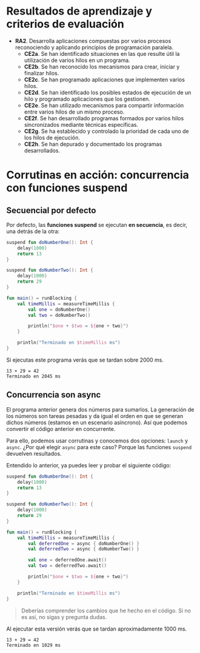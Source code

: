 # Resultados de aprendizaje y criterios de evaluación

- **RA2**. Desarrolla aplicaciones compuestas por varios procesos reconociendo y aplicando principios de programación paralela.
  - **CE2a**. Se han identificado situaciones en las que resulte útil la utilización de varios hilos en un programa.
  - **CE2b**. Se han reconocido los mecanismos para crear, iniciar y finalizar hilos.
  - **CE2c**. Se han programado aplicaciones que implementen varios hilos.
  - **CE2d**. Se han identificado los posibles estados de ejecución de un hilo y programado aplicaciones que los gestionen.
  - **CE2e**. Se han utilizado mecanismos para compartir información entre varios hilos de un mismo proceso.
  - **CE2f**. Se han desarrollado programas formados por varios hilos sincronizados mediante técnicas específicas.
  - **CE2g**. Se ha establecido y controlado la prioridad de cada uno de los hilos de ejecución.
  - **CE2h**. Se han depurado y documentado los programas desarrollados.

# Corrutinas en acción: concurrencia con funciones suspend

## Secuencial por defecto

Por defecto, las **funciones suspend** se ejecutan **en secuencia**, es decir, una detrás de la otra:

```kotlin
suspend fun doNumberOne(): Int {
    delay(1000)
    return 13
}

suspend fun doNumberTwo(): Int {
    delay(1000)
    return 29
}

fun main() = runBlocking {
    val timeMillis = measureTimeMillis {
        val one = doNumberOne()
        val two = doNumberTwo()

        println("$one + $two = ${one + two}")
    }

    println("Terminado en $timeMillis ms")
}
```

Si ejecutas este programa verás que se tardan sobre 2000 ms.

```shell
13 + 29 = 42
Terminado en 2045 ms
```

## Concurrencia son async

El programa anterior genera dos números para sumarlos. La generación de los números son tareas pesadas y da igual el orden en que se generan dichos números (estamos en un escenario asíncrono). Así que podemos convertir el código anterior en concurrente.

Para ello, podemos usar corrutinas y conocemos dos opciones: `launch` y `async`. ¿Por qué elegir `async` para este caso? Porque las funciones `suspend` devuelven resultados.

Entendido lo anterior, ya puedes leer y probar el siguiente código:

```kotlin
suspend fun doNumberOne(): Int {
    delay(1000)
    return 13
}

suspend fun doNumberTwo(): Int {
    delay(1000)
    return 29
}

fun main() = runBlocking {
    val timeMillis = measureTimeMillis {
        val deferredOne = async { doNumberOne() }
        val deferredTwo = async { doNumberTwo() }

        val one = deferredOne.await()
        val two = deferredTwo.await()

        println("$one + $two = ${one + two}")
    }

    println("Terminado en $timeMillis ms")
}
```

> Deberías comprender los cambios que he hecho en el código. Si no es así, no sigas y pregunta dudas.

Al ejecutar esta versión verás que se tardan aproximadamente 1000 ms.

```shell
13 + 29 = 42
Terminado en 1029 ms
```
